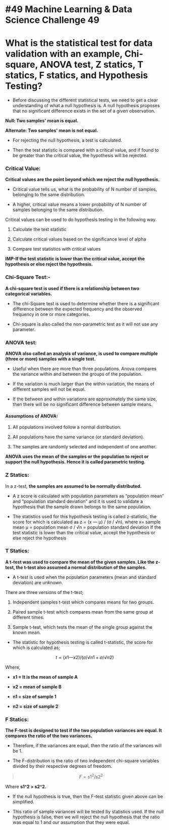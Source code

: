 # #49 Machine Learning & Data Science Challenge 49

# What is the statistical test for data validation with an example, Chi-square, ANOVA test, Z statics, T statics, F statics, and Hypothesis Testing?

* Before discussing the different statistical tests, we need to get a clear understanding of what a null hypothesis is. A null hypothesis proposes that no significant difference exists in the set of a given observation.
    

**Null: Two samples' mean is equal.**

**Alternate: Two samples' mean is not equal.**

* For rejecting the null hypothesis, a test is calculated.
    
* Then the test statistic is compared with a critical value, and if found to be greater than the critical value, the hypothesis will be rejected.
    

### Critical Value:

**Critical values are the point beyond which we reject the null hypothesis.**

* Critical value tells us, what is the probability of N number of samples, belonging to the same distribution.
    
* A higher, critical value means a lower probability of N number of samples belonging to the same distribution.
    

Critical values can be used to do hypothesis testing in the following way.

1. Calculate the test statistic
    
2. Calculate critical values based on the significance level of alpha
    
3. Compare test statistics with critical values
    

**IMP-If the test statistic is lower than the critical value, accept the hypothesis or else reject the hypothesis.**

### Chi-Square Test:-

**A chi-square test is used if there is a relationship between two categorical variables.**

* The chi-Square test is used to determine whether there is a significant difference between the expected frequency and the observed frequency in one or more categories.
    
* Chi-square is also called the non-parametric test as it will not use any parameter.
    

### ANOVA test:

**ANOVA also called an analysis of variance, is used to compare multiple (three or more) samples with a single test.**

* Useful when there are more than three populations. Anova compares the variance within and between the groups of the population.
    
* If the variation is much larger than the within variation, the means of different samples will not be equal.
    
* If the between and within variations are approximately the same size, then there will be no significant difference between sample means.
    

#### Assumptions of ANOVA:

1. All populations involved follow a normal distribution.
    
2. All populations have the same variance (or standard deviation).
    
3. The samples are randomly selected and independent of one another.
    

**ANOVA uses the mean of the samples or the population to reject or support the null hypothesis. Hence it is called parametric testing.**

### Z Statics:

In a z-test, **the samples are assumed to be normally distributed.**

* A z score is calculated with population parameters as “population mean” and “population standard deviation” and it is used to validate a hypothesis that the sample drawn belongs to the same population.
    
* The statistics used for this hypothesis testing is called z-statistic, the score for which is calculated as z = (x — μ) / (σ / √n), where x= sample mean μ = population mean σ / √n = population standard deviation If the test statistic is lower than the critical value, accept the hypothesis or else reject the hypothesis
    

### T Statics:

**A t-test was used to compare the mean of the given samples. Like the z-test, the t-test also assumed a normal distribution of the samples.**

* A t-test is used when the population parameters (mean and standard deviation) are unknown.
    

There are three versions of the t-test;

1. Independent samples t-test which compares means for two groups.
    
2. Paired sample t-test which compares mean from the same group at different times.
    
3. Sample t-test, which tests the mean of the single group against the known mean.
    

* The statistic for hypothesis testing is called t-statistic, the score for which is calculated as;
    

$$t = (x1 — x2) / (σ / √n1 + σ / √n2)$$

Where,

* **x1 = It is the mean of sample A**
    
* **x2 = mean of sample B**
    
* **n1 = size of sample 1**
    
* **n2 = size of sample 2**
    

### F Statics:

**The F-test is designed to test if the two population variances are equal. It compares the ratio of the two variances.**

* Therefore, if the variances are equal, then the ratio of the variances will be 1.
    
* The F-distribution is the ratio of two independent chi-square variables divided by their respective degrees of freedom.
    

> $$F = s1^2 / s2^2$$

Where **s1^2 &gt; s2^2.**

* If the null hypothesis is true, then the F-test statistic given above can be simplified.
    
* This ratio of sample variances will be tested by statistics used. If the null hypothesis is false, then we will reject the null hypothesis that the ratio was equal to 1 and our assumption that they were equal.